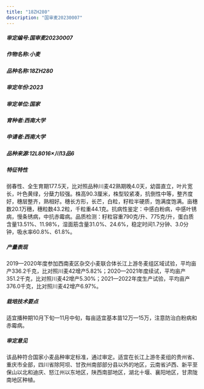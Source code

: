 ```yaml
---
title: "18ZH280"
description: "国审麦20230007"
---
```

##### 审定编号:国审麦20230007

##### 作物名称:小麦

##### 品种名称:18ZH280

##### 审定年份:2023

##### 审定单位:国家

##### 育种者:西南大学

##### 申请者:西南大学

##### 品种来源:12L8016×川13品6

##### 特征特性
弱春性、全生育期177.5天，比对照品种川麦42熟期晚4.0天，幼苗直立，叶片宽长，叶色黄绿，分蘖力较强。株高90.3厘米，株型较紧凑，抗倒性中等，整齐度好，穗层整齐，熟相好。穗长方形，长芒，白粒，籽粒半硬质，饱满度饱满。亩穗数20.1万穗，穗粒数43.2粒，千粒重44.1克。抗病性鉴定：中感白粉病，中感叶锈病，慢条锈病，中抗赤霉病。品质检测：籽粒容重790克/升、775克/升，蛋白质含量13.51%、11.98%，湿面筋含量31.0%、24.6%，稳定时间1.7分钟、3.0分钟，吸水率60.8%、61.8%。

##### 产量表现
2019—2020年度参加西南麦区杂交小麦联合体长江上游冬麦组区域试验，平均亩产336.2千克，比对照川麦42增产5.82%；2020—2021年度续试，平均亩产351.2千克，比对照川麦42增产5.30%；2021—2022年度生产试验，平均亩产376.0千克，比对照川麦42增产6.97%。

##### 栽培技术要点
适宜播种期10月下旬—11月中旬，每亩适宜基本苗12万—15万，注意防治白粉病和赤霉病。

##### 审定意见
该品种符合国家小麦品种审定标准，通过审定。适宜在长江上游冬麦组的贵州省、重庆市全部，四川省除阿坝、甘孜州南部部分县以外的地区，云南省泸西、新平至保山以北和迪庆、怒江州以东地区，陕西南部地区，湖北十堰、襄阳地区，甘肃陇南地区种植。
